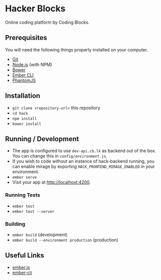 # Hacker Blocks

Online coding platform by Coding Blocks.

## Prerequisites

You will need the following things properly installed on your computer.

* [Git](https://git-scm.com/)
* [Node.js](https://nodejs.org/) (with NPM)
* [Bower](https://bower.io/)
* [Ember CLI](https://ember-cli.com/)
* [PhantomJS](http://phantomjs.org/)

## Installation

* `git clone <repository-url>` this repository
* `cd hack`
* `npm install`
* `bower install`

## Running / Development

* The app is configured to use `dev-api.cb.lk` as backend out of the box. You can change this in `config/environment.js`.
* If you wish to code without an instance of hack-backend running, you can
  enable mirage by exporting `HACK_FRONTEND_MIRAGE_ENABLED` in your environment.
* `ember serve`
* Visit your app at [http://localhost:4200](http://localhost:4200).

### Running Tests

* `ember test`
* `ember test --server`

### Building

* `ember build` (development)
* `ember build --environment production` (production)

## Useful Links

* [ember.js](http://emberjs.com/)
* [ember-cli](https://ember-cli.com/)
